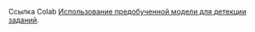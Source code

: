 Ссылка Colab 
[Использование предобученной модели для детекции заданий](https://gist.github.com/PlumNoseBear/6098d5f330123c876c33fc772a3b97ee).
